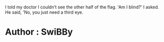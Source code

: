 <p>I told my doctor I couldn’t see the other half of the flag. 'Am I blind?' I asked. He said, 'No, you just need a third eye.</p>

<h1>Author : SwiBBy</h1>